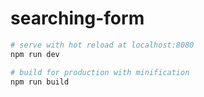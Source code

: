 # searching-form


```bash
# serve with hot reload at localhost:8080
npm run dev

# build for production with minification
npm run build
```
